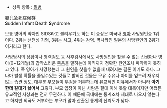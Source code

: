   * 상위 항목 : [질병](%EC%A7%88%EB%B3%91.md)  

嬰兒急死症候群  
**S**udden **I**nfant **D**eath **S**yndrome

보통 영어의 약자인 SIDS라고 불리우기도 하는 이 증상은 미국내 [영아](%EC%98%81%EC%95%84.md) 사망원인중
1위이다. 2위는 선천성 기형, 3위는 사고, 4위는 감염. 옆나라인 일본의 사망원인의 2위가 이거라고 한다.

사망당시의 상황이나 병력검토 등 사후검사에서도 사망원인을 찾을 수 없는
[신생아](%EA%B0%93%EB%82%9C%EC%95%84%EA%B8%B0.md)나 영아(0~12개월)의 갑작스러운
[죽음](%EC%A3%BD%EC%9D%8C.md)을 말하는데 아직까지 정확한 원인조차 파악하지 못하고 있다. 즉 영아가 사망했는데 그
원인을 찾을수 없을때 내려지는 결론 이기도 하다. 그나마 발생 확률을 줄일수있는 것들로 밝혀진 것들은 모유 수유나 아이를 엎드려 재우지 않는
습관 정도. 대부분 부모들이 부검을 거부하는데 유교적인 이유에서가 아니라 **아기한테 칼대기 싫어서** 그렇다. 부모 입장이 아닌 사람은
절대 이해 못할 대목이지만 어쨌든 유교적인 사상과는 전혀 무관하다. 이 때문에 국내에는 통계조차 제대로 나오지 않는다고 하지만 외국도
거부하는 부모가 많아 산출된 통계의 신뢰도가 낮다.

